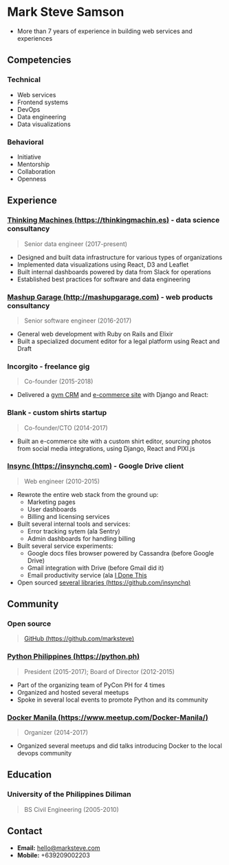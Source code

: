# Mark Steve Samson

- More than 7 years of experience in building web services and experiences

## Competencies

### Technical

- Web services
- Frontend systems
- DevOps
- Data engineering
- Data visualizations

### Behavioral

- Initiative
- Mentorship
- Collaboration
- Openness

## Experience

### [Thinking Machines (https://thinkingmachin.es)](https://thinkingmachin.es) - data science consultancy
> Senior data engineer (2017-present)

- Designed and built data infrastructure for various types of organizations
- Implemented data visualizations using React, D3 and Leaflet
- Built internal dashboards powered by data from Slack for operations
- Established best practices for software and data engineering

### [Mashup Garage (http://mashupgarage.com)](http://mashupgarage.com) - web products consultancy
> Senior software engineer (2016-2017)

- General web development with Ruby on Rails and Elixir
- Built a specialized document editor for a legal platform using React and Draft

### Incorgito - freelance gig
> Co-founder (2015-2018)

- Delivered a [gym CRM](https://completethecircuit.com) and [e-commerce site](https://candyshield.com) with Django and React:

### Blank - custom shirts startup
> Co-founder/CTO (2014-2017)

- Built an e-commerce site with a custom shirt editor, sourcing photos from social media integrations, using Django, React and PIXI.js

### [Insync (https://insynchq.com)](https://insynchq.com) - Google Drive client
> Web engineer (2010-2015)

- Rewrote the entire web stack from the ground up:
  - Marketing pages
  - User dashboards
  - Billing and licensing services
- Built several internal tools and services:
  - Error tracking sytem (ala Sentry)
  - Admin dashboards for handling billing
- Built several service experiments:
  - Google docs files browser powered by Cassandra (before Google Drive)
  - Gmail integration with Drive (before Gmail did it)
  - Email productivity service (ala [I Done This](https://home.idonethis.com)
- Open sourced [several libraries (https://github.com/insynchq)](https://github.com/insynchq)

## Community

### Open source
> [GitHub (https://github.com/marksteve)](https://github.com/marksteve)

### [Python Philippines (https://python.ph)](https://python.ph)
> President (2015-2017); Board of Director (2012-2015)

- Part of the organizing team of PyCon PH for 4 times
- Organized and hosted several meetups
- Spoke in several local events to promote Python and its community

### [Docker Manila (https://www.meetup.com/Docker-Manila/)](https://www.meetup.com/Docker-Manila/)
> Organizer (2014-2017)

- Organized several meetups and did talks introducing Docker to the local devops community

## Education

### University of the Philippines Diliman
> BS Civil Engineering (2005-2010)

## Contact

- __Email:__ hello@marksteve.com
- __Mobile:__ +639209002203
